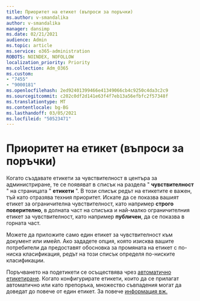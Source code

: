 ```yaml
---
title: Приоритет на етикет (въпроси за поръчки)
ms.author: v-smandalika
author: v-smandalika
manager: dansimp
ms.date: 02/21/2021
audience: Admin
ms.topic: article
ms.service: o365-administration
ROBOTS: NOINDEX, NOFOLLOW
localization_priority: Priority
ms.collection: Adm_O365
ms.custom:
- "7455"
- "9000181"
ms.openlocfilehash: 2ed92401399466e41349066cb4c9250c4da3c2c9
ms.sourcegitcommit: c202c0df2d141e63f4f7eb13a56efbfc2f57348f
ms.translationtype: MT
ms.contentlocale: bg-BG
ms.lasthandoff: 03/05/2021
ms.locfileid: "50523471"
---
```

# <a name="label-priority-order-matters"></a>Приоритет на етикет (въпроси за поръчки)

Когато създавате етикети за чувствителност в центъра за администриране, те се появяват в списък на раздела " **чувствителност** " на страницата " **етикети** ". В този списък редът на етикетите е важен, тъй като отразява техния приоритет. Искате да се показва вашият етикет за ограничителна чувствителност, като например **строго поверително**, в долната част на списъка и най-малко ограничителния етикет за чувствителност, като например **публичен**, да се показва в горната част.

Можете да приложите само един етикет за чувствителност към документ или имейл. Ако зададете опция, която изисква вашите потребители да предоставят обосновка за промяната на етикет с по-ниска класификация, редът на този списък определя по-ниските класификации.

Поръчването на подетикети се осъществява чрез [автоматично етикетиране](https://docs.microsoft.com/microsoft-365/compliance/apply-sensitivity-label-automatically). Когато конфигурирате етикети, които да се прилагат автоматично или като препоръка, множество съвпадения могат да доведат до повече от един етикет. За повече [информация вж.](https://docs.microsoft.com/microsoft-365/compliance/sensitivity-labels)